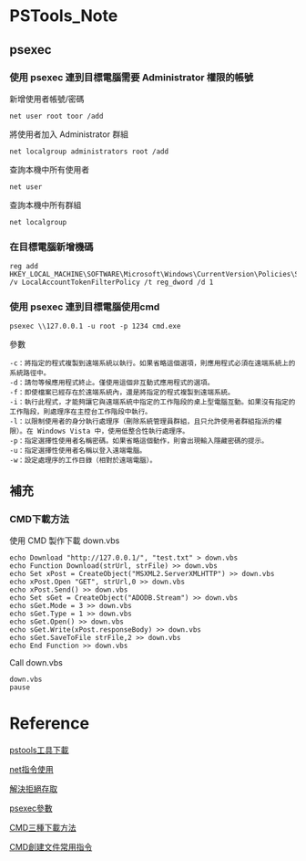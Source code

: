 # PSTools_Note

## psexec 
### 使用 psexec 連到目標電腦需要 Administrator 權限的帳號

新增使用者帳號/密碼
```
net user root toor /add
```
將使用者加入 Administrator 群組
```
net localgroup administrators root /add
```
查詢本機中所有使用者
```
net user 
```
查詢本機中所有群組
```
net localgroup
```
### 在目標電腦新增機碼
```
reg add HKEY_LOCAL_MACHINE\SOFTWARE\Microsoft\Windows\CurrentVersion\Policies\System /v LocalAccountTokenFilterPolicy /t reg_dword /d 1
```

### 使用 psexec 連到目標電腦使用cmd
```
psexec \\127.0.0.1 -u root -p 1234 cmd.exe
```
參數
```
-c：將指定的程式複製到遠端系統以執行。如果省略這個選項，則應用程式必須在遠端系統上的系統路徑中。
-d：請勿等候應用程式終止。僅使用這個非互動式應用程式的選項。
-f：即使檔案已經存在於遠端系統內，還是將指定的程式複製到遠端系統。
-i：執行此程式，才能夠讓它與遠端系統中指定的工作階段的桌上型電腦互動。如果沒有指定的工作階段，則處理序在主控台工作階段中執行。
-l：以限制使用者的身分執行處理序（刪除系統管理員群組，且只允許使用者群組指派的權限）。在 Windows Vista 中，使用低整合性執行處理序。
-p：指定選擇性使用者名稱密碼。如果省略這個動作，則會出現輸入隱藏密碼的提示。
-u：指定選擇性使用者名稱以登入遠端電腦。
-w：設定處理序的工作目錄（相對於遠端電腦）。
```
## 補充
### CMD下載方法
使用 CMD 製作下載 down.vbs 
```
echo Download "http://127.0.0.1/", "test.txt" > down.vbs
echo Function Download(strUrl, strFile) >> down.vbs
echo Set xPost = CreateObject("MSXML2.ServerXMLHTTP") >> down.vbs
echo xPost.Open "GET", strUrl,0 >> down.vbs
echo xPost.Send() >> down.vbs
echo Set sGet = CreateObject("ADODB.Stream") >> down.vbs
echo sGet.Mode = 3 >> down.vbs
echo sGet.Type = 1 >> down.vbs
echo sGet.Open() >> down.vbs
echo sGet.Write(xPost.responseBody) >> down.vbs
echo sGet.SaveToFile strFile,2 >> down.vbs
echo End Function >> down.vbs
```
Call down.vbs 
```
down.vbs
pause
```
# Reference
[pstools工具下載](https://docs.microsoft.com/zh-tw/sysinternals/downloads/pstools)

[net指令使用](http://jon-and-jane.blogspot.com/2017/05/blog-post.html)

[解決拒絕存取](https://blog.twtnn.com/2013/08/pstools-win7hang.html)

[psexec參數](https://blog.yowko.com/psexec/)

[CMD三種下載方法](http://sky.candy.moe/2013/06/28/cmd-download-http-wget-vbs/)

[CMD創建文件常用指令](https://blog.csdn.net/sunjinshengli/article/details/53557684)
